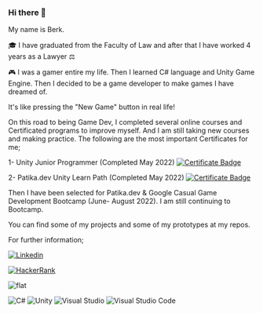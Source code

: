 ### Hi there 👋

My name is Berk. 

:mortar_board: I have graduated from the Faculty of Law and after that I have worked 4 years as a Lawyer :balance_scale:

:video_game: I was a gamer entire my life. Then I learned C# language and Unity Game Engine. Then I decided to be a game developer to make games I have dreamed of. 

It's like pressing the "New Game" button in real life!

On this road to being Game Dev, I completed several online courses and Certificated programs to improve myself. And I am still taking new courses and making practice. The following are the most important Certificates for me;

1- Unity Junior Programmer (Completed May 2022) [![Certificate Badge](https://img.shields.io/badge/-certificate-success)](https://www.credly.com/badges/8bf0b499-493a-43e2-944b-14ab761f00d8?source=linked_in_profile)

2- Patika.dev Unity Learn Path (Completed May 2022) [![Certificate Badge](https://img.shields.io/badge/-certificate-success)](https://app.patika.dev/certificates/PzpRQf3)

Then I have been selected for Patika.dev & Google Casual Game Development Bootcamp (June- August 2022). I am still continuing to Bootcamp. 

You can find some of my projects and some of my prototypes at my repos.

For further information;

[![Linkedin](https://img.shields.io/badge/linkedin-%230077B5.svg?style=for-the-badge&logo=linkedin&logoColor=white)](https://www.linkedin.com/in/berk-aydemir/)
&nbsp;

[![HackerRank](https://img.shields.io/badge/-Hackerrank-2EC866?style=for-the-badge&logo=HackerRank&logoColor=white)](https://www.hackerrank.com/beerkaydemir)


![flat](https://github-profile-trophy.vercel.app/?username=aydemirberk&theme=flat)


![C#](https://img.shields.io/badge/c%23-%23239120.svg?style=for-the-badge&logo=c-sharp&logoColor=white)
![Unity](https://img.shields.io/badge/unity-%23000000.svg?style=for-the-badge&logo=unity&logoColor=white)
![Visual Studio](https://img.shields.io/badge/Visual%20Studio-5C2D91.svg?style=for-the-badge&logo=visual-studio&logoColor=white)
![Visual Studio Code](https://img.shields.io/badge/Visual%20Studio%20Code-0078d7.svg?style=for-the-badge&logo=visual-studio-code&logoColor=white)


